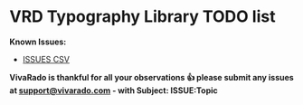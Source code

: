 VRD Typography Library TODO list
=============================

**Known Issues:**

 * [ISSUES CSV](https://github.com/VivaRado/VRD-Typography-Library/blob/master/issues.csv)

**VivaRado is thankful for all your observations :+1: please submit any issues at support@vivarado.com - with Subject: ISSUE:Topic**